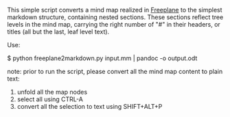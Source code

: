 This simple script converts a mind map realized in 
[Freeplane](httd://www.freeplane.org) to the simplest 
markdown structure, containing nested sections.
These sections reflect tree levels in the mind map, carrying the right number of 
"#" in their headers, or titles (all but the last, leaf level text).



Use:

$ python freeplane2markdown.py input.mm | pandoc -o output.odt

note: prior to run the script, please convert all the mind map content 
to plain text:

1) unfold all the map nodes
2) select all using CTRL-A
3) convert all the selection to text using SHIFT+ALT+P


